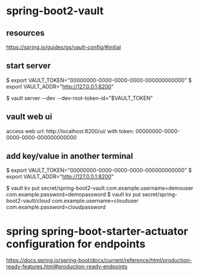 # spring-boot2-vault

## resources

https://spring.io/guides/gs/vault-config/#initial

## start server

$ export VAULT_TOKEN="00000000-0000-0000-0000-000000000000"
$ export VAULT_ADDR="http://127.0.0.1:8200"

$ vault server --dev --dev-root-token-id="$VAULT_TOKEN"

## vault web ui

access web url: http://localhost:8200/ui/
with token: 00000000-0000-0000-0000-000000000000

## add key/value in another terminal

$ export VAULT_TOKEN="00000000-0000-0000-0000-000000000000"
$ export VAULT_ADDR="http://127.0.0.1:8200"

$ vault kv put secret/spring-boot2-vault com.example.username=demouser com.example.password=demopassword
$ vault kv put secret/spring-boot2-vault/cloud com.example.username=clouduser com.example.password=cloudpassword

# spring spring-boot-starter-actuator configuration for endpoints

https://docs.spring.io/spring-boot/docs/current/reference/html/production-ready-features.html#production-ready-endpoints

